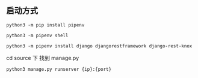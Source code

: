## 启动方式

```shell
python3 -m pip install pipenv
```

```shell
python3 -m pipenv shell
```

```shell
python3 -m pipenv install django djangorestframework django-rest-knox
```

cd source 下 找到 manage.py


```shell
python3 manage.py runserver {ip}:{port} 
```
